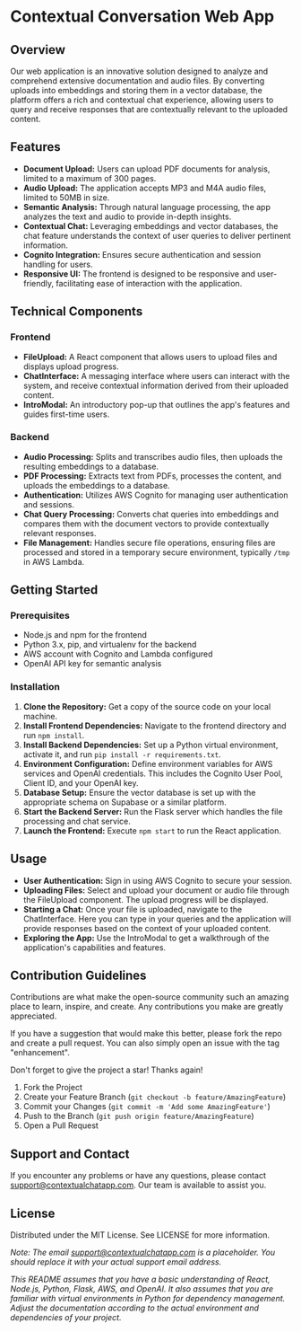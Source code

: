 # Contextual Conversation Web App

## Overview

Our web application is an innovative solution designed to analyze and comprehend extensive documentation and audio files. By converting uploads into embeddings and storing them in a vector database, the platform offers a rich and contextual chat experience, allowing users to query and receive responses that are contextually relevant to the uploaded content.

## Features

- **Document Upload:** Users can upload PDF documents for analysis, limited to a maximum of 300 pages.
- **Audio Upload:** The application accepts MP3 and M4A audio files, limited to 50MB in size.
- **Semantic Analysis:** Through natural language processing, the app analyzes the text and audio to provide in-depth insights.
- **Contextual Chat:** Leveraging embeddings and vector databases, the chat feature understands the context of user queries to deliver pertinent information.
- **Cognito Integration:** Ensures secure authentication and session handling for users.
- **Responsive UI:** The frontend is designed to be responsive and user-friendly, facilitating ease of interaction with the application.

## Technical Components

### Frontend

- **FileUpload:** A React component that allows users to upload files and displays upload progress.
- **ChatInterface:** A messaging interface where users can interact with the system, and receive contextual information derived from their uploaded content.
- **IntroModal:** An introductory pop-up that outlines the app's features and guides first-time users.

### Backend

- **Audio Processing:** Splits and transcribes audio files, then uploads the resulting embeddings to a database.
- **PDF Processing:** Extracts text from PDFs, processes the content, and uploads the embeddings to a database.
- **Authentication:** Utilizes AWS Cognito for managing user authentication and sessions.
- **Chat Query Processing:** Converts chat queries into embeddings and compares them with the document vectors to provide contextually relevant responses.
- **File Management:** Handles secure file operations, ensuring files are processed and stored in a temporary secure environment, typically `/tmp` in AWS Lambda.

## Getting Started

### Prerequisites

- Node.js and npm for the frontend
- Python 3.x, pip, and virtualenv for the backend
- AWS account with Cognito and Lambda configured
- OpenAI API key for semantic analysis

### Installation

1. **Clone the Repository:** Get a copy of the source code on your local machine.
2. **Install Frontend Dependencies:** Navigate to the frontend directory and run `npm install`.
3. **Install Backend Dependencies:** Set up a Python virtual environment, activate it, and run `pip install -r requirements.txt`.
4. **Environment Configuration:** Define environment variables for AWS services and OpenAI credentials. This includes the Cognito User Pool, Client ID, and your OpenAI key.
5. **Database Setup:** Ensure the vector database is set up with the appropriate schema on Supabase or a similar platform.
6. **Start the Backend Server:** Run the Flask server which handles the file processing and chat service.
7. **Launch the Frontend:** Execute `npm start` to run the React application.

## Usage

- **User Authentication:** Sign in using AWS Cognito to secure your session.
- **Uploading Files:** Select and upload your document or audio file through the FileUpload component. The upload progress will be displayed.
- **Starting a Chat:** Once your file is uploaded, navigate to the ChatInterface. Here you can type in your queries and the application will provide responses based on the context of your uploaded content.
- **Exploring the App:** Use the IntroModal to get a walkthrough of the application's capabilities and features.

## Contribution Guidelines

Contributions are what make the open-source community such an amazing place to learn, inspire, and create. Any contributions you make are greatly appreciated.

If you have a suggestion that would make this better, please fork the repo and create a pull request. You can also simply open an issue with the tag "enhancement".

Don't forget to give the project a star! Thanks again!

1. Fork the Project
2. Create your Feature Branch (`git checkout -b feature/AmazingFeature`)
3. Commit your Changes (`git commit -m 'Add some AmazingFeature'`)
4. Push to the Branch (`git push origin feature/AmazingFeature`)
5. Open a Pull Request

## Support and Contact

If you encounter any problems or have any questions, please contact support@contextualchatapp.com. Our team is available to assist you.

## License

Distributed under the MIT License. See LICENSE for more information.

*Note: The email support@contextualchatapp.com is a placeholder. You should replace it with your actual support email address.*

*This README assumes that you have a basic understanding of React, Node.js, Python, Flask, AWS, and OpenAI. It also assumes that you are familiar with virtual environments in Python for dependency management. Adjust the documentation according to the actual environment and dependencies of your project.*
